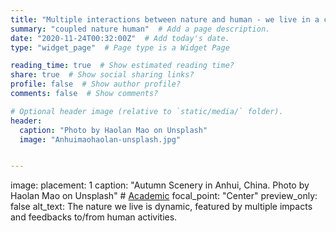 ```yaml
---
title: "Multiple interactions between nature and human - we live in a complex system"  # Add a page title.
summary: "coupled nature human"  # Add a page description.
date: "2020-11-24T00:32:00Z"  # Add today's date.
type: "widget_page"  # Page type is a Widget Page

reading_time: true  # Show estimated reading time?
share: true  # Show social sharing links?
profile: false  # Show author profile?
comments: false  # Show comments?

# Optional header image (relative to `static/media/` folder).
header:
  caption: "Photo by Haolan Mao on Unsplash"
  image: "Anhuimaohaolan-unsplash.jpg"


---
```

 
image:
  placement: 1
  caption: "Autumn Scenery in Anhui, China. Photo by Haolan Mao on Unsplash" # [Academic](https://sourcethemes.com/academic/)
  focal_point: "Center"
  preview_only: false
  alt_text: The nature we live is dynamic, featured by multiple impacts and feedbacks to/from human activities.
